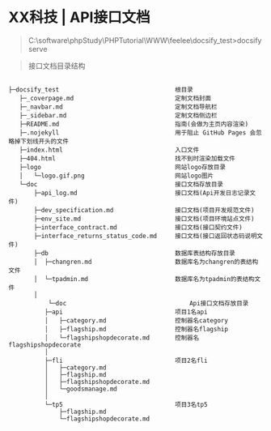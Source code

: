 # XX科技 | API接口文档

> C:\software\phpStudy\PHPTutorial\WWW\feelee\docsify_test>docsify serve

> 接口文档目录结构
<pre><code>
├─docsify_test                                根目录
   ├─_coverpage.md                            定制文档封面
   ├─_navbar.md                               定制文档导航栏
   ├─_sidebar.md                              定制文档侧边栏
   ├─README.md                                指南(会做为主页内容渲染)
   ├─.nojekyll                                用于阻止 GitHub Pages 会忽略掉下划线开头的文件
   ├─index.html                               入口文件
   ├─404.html                                 找不到时渲染加载文件 
   ├─logo                                     网站logo存放目录 
   │   └─logo.gif.png                         网站logo图片
   └─doc                                      接口文档存放目录
       ├─api_log.md                           接口文档(Api开发日志记录文件)
       ├─dev_specification.md                 接口文档(项目开发规范文件)
	   ├─env_site.md                          接口文档(项目环境站点文件)
	   ├─interface_contract.md                接口文档(接口契约文件)
	   ├─interface_returns_status_code.md     接口文档(接口返回状态码说明文件)
	   ├─db                                   数据库表结构存放目录 
	   │  ├─changren.md                       数据库名为changren的表结构文件
	   │  └─tpadmin.md                        数据库名为tpadmin的表结构文件
	   │	  
           └─doc                                  Api接口文档存放目录
	      ├─api                               项目1名api
	      │   ├─category.md                   控制器名category
	      │   ├─flagship.md                   控制器名flagship
	      │   └─flagshipshopdecorate.md       控制器名flagshipshopdecorate
	      │  
	      ├─fli                               项目2名fli
	      │   ├─category.md
	      │   ├─flagship.md
	      │   ├─flagshipshopdecorate.md
	      │   └─goodsmanage.md
	      │ 
	      └─tp5                               项目3名tp5
	          ├─flagship.md
	          └─flagshipshopdecorate.md
</code></pre>

